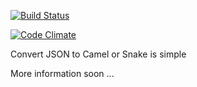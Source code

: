 [![Build Status](https://travis-ci.org/Serrabits/ngSnakeCamel.svg?branch=master)](https://travis-ci.org/Serrabits/ngSnakeCamel)

[![Code Climate](https://codeclimate.com/github/Serrabits/ngSnakeCamel/badges/gpa.svg)](https://codeclimate.com/github/Serrabits/ngSnakeCamel)

Convert JSON to Camel or Snake is simple

More information soon ...